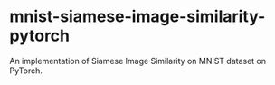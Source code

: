 # mnist-siamese-image-similarity-pytorch
An implementation of Siamese Image Similarity on MNIST dataset on PyTorch.

